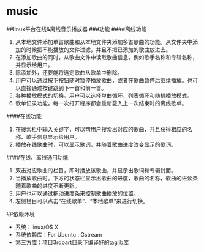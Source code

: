 # music
##linux平台在线&离线音乐播放器
###功能
####离线功能
1.	从本地文件添加单首歌曲和从本地文件夹添加多首歌曲的功能。从文件夹中添加的时候把不能播放的文件过滤，并且不把已添加的歌曲放进去。2.	在添加歌曲的同时，从歌曲文件中读取歌曲信息，例如歌手名称和专辑名称，并显示给用户。3.	除添加外，还要能将选定歌曲从歌单中删除。4.	用户可以通过按下按钮随时暂停播放歌曲，或者在歌曲暂停后继续播放。也可以直接通过按键跳到下一首和前一首。5.	各种播放模式的切换。用户可以选择单曲循环、列表循环和随机播放模式。6.	歌单记录功能。每一次打开程序都会重新载入上一次结束时的离线歌单。

####在线功能
1.	在搜索栏中输入关键字，可以帮用户搜索出对应的歌曲，并且获得相应的名称、歌手信息显示给用户。2.	播放在线歌曲时，可以显示歌词，并随着歌曲进度改变显示的歌词。

####在线、离线通用功能
1.	双击对应歌曲的栏目，即时播放该歌曲，并显示出歌词和专辑封面。2.	当播放歌曲时。下方的状态栏显示出歌曲的进度，歌曲的名称，歌曲的进读条随着歌曲的进度不断更新。3.	用户也可以通过拖动进度条来控制歌曲播放的位置。4.	左侧栏目可以点击“在线歌单”、“本地歌单”来进行切换。

##依赖环境
* 系统：linux/OS X
* 系统依赖库：For Ubuntu : Gstream
* 第三方库：项目3rdpart目录下编译好的taglib库